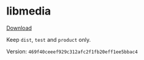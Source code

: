 # libmedia

[Download](https://github.com/zhaohappy/libmedia/actions/workflows/pages.yml)

Keep `dist`, `test` and `product` only.

Version: `469f40ceeef929c312afc2f1fb20eff1ee5bbac4`
